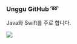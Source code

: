 ### Unggu GitHub :loop:

Java와 Swift를 주로 합니다.

<img src="https://github-readme-stats.vercel.app/api/top-langs/?username=UNGGU0704&layout=compact"><br>


